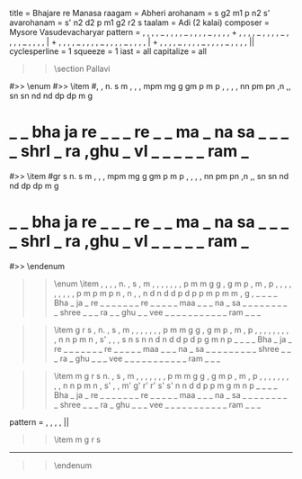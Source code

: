 title = Bhajare re Manasa
raagam = Abheri
arohanam = s g2 m1 p n2 s'
avarohanam = s' n2 d2 p m1 g2 r2 s
taalam = Adi (2 kalai)
composer = Mysore Vasudevacharyar
pattern =  , , , , _ , , , , _ , , , , _ , , , , + , , , , _ , , , , _ , , , , _ , , , , | + , , , , _ , , , , _ , , , , _ , , , , | + , , , , _ , , , , _ , , , , _ , , , , ||
cyclesperline = 1
squeeze = 1
iast = all
capitalize = all

>> \section Pallavi

#>> \enum
#>> \item
#, , n. s        m , , ,         mpm mg g gm     p m p ,         , , , nn        pm pn ,n ,,     sn sn nd nd     dp dp m g
# _ _ bha ja      re _ _ _        re _ _ ma       _ na sa _       _ _ _ shrI      _ ra ,ghu _     vI _ _ _        _ _ ram _
#>> \item
#gr s n. s       m , , ,         mpm mg g gm     p m p ,         , , , nn        pm pn ,n ,,     sn sn nd nd     dp dp m g
# _ _  bha ja     re _ _ _        re _ _ ma       _ na sa _       _ _ _ shrI      _ ra ,ghu _     vI _ _ _        _ _ ram _
#>> \endenum

>> \enum
>> \item
, , , ,        n. , s ,       m , , ,        , , , ,        p m m g        g , g m        p , m ,        p , , ,        , , , ,        , , p m        p m p n        , n , ,        n d n d        d p d p        p m p m        m , g ,
_ _ _ _        Bha _ ja _     re _ _ _       _ _ _ _        re _ _ _       _ _ maa _      _ _ na _       sa _ _ _       _ _ _ _        _ _ shree _    _ _ ra _       _ ghu _ _      vee _ _ _      _ _ _ _        _ _ _ _        ram _ _ _

>> \item
g r s ,        n. , s ,       m , , ,        , , , ,        p m m g        g , g m        p , m ,        p , , ,        , , , ,        , , n n        p m n ,        s' , , ,       s n s n        n d n d        d p d p        g m n p
_ _ _ _        Bha _ ja _     re _ _ _       _ _ _ _        re _ _ _       _ _ maa _      _ _ na _       sa _ _ _       _ _ _ _        _ _ shree _    _ _ ra _       ghu _ _ _      vee _ _ _      _ _ _ _        _ _ _ _        ram _ _ _

>> \item
m g r s        n. , s ,       m , , ,        , , , ,        p m m g        g , g m        p , m ,        p , , ,        , , , ,        , , n n        p m n ,        s' , , m'      g' r' r' s'    s' n n d       d p p m        g m n p
_ _ _ _        Bha _ ja _     re _ _ _       _ _ _ _        re _ _ _       _ _ maa _      _ _ na _       sa _ _ _       _ _ _ _        _ _ shree _    _ _ ra _       ghu _ _ _      vee _ _ _      _ _ _ _        _ _ _ _        ram _ _ _

pattern =  , , , , ||
>> \item
m g r s
_ _ _ _

>> \endenum
